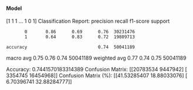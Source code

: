 #### Model
[1 1 1 ... 1 0 1]
Classification Report:
              precision    recall  f1-score   support

           0       0.86      0.69      0.76  30231476
           1       0.64      0.83      0.72  19809713

    accuracy                           0.74  50041189
   macro avg       0.75      0.76      0.74  50041189
weighted avg       0.77      0.74      0.75  50041189

Accuracy: 0.7441570183314389
Confusion Matrix:
[[20783534  9447942]
 [ 3354745 16454968]]
Confusion Matrix (%):
[[41.53285407 18.88033076]
 [ 6.70396741 32.88284777]]
